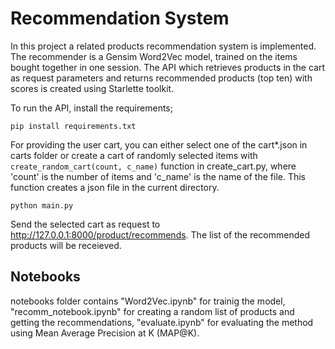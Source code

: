 # Recommendation System

In this project a related products recommendation system is implemented.
The recommender is a Gensim Word2Vec model, trained on the items bought together in one session. 
The API which retrieves products in the cart as request parameters and returns recommended products (top ten) with scores is created using Starlette toolkit.

To run the API, install the requirements;

```
pip install requirements.txt
```
For providing the user cart, you can either select one of the cart*.json in carts folder or create a cart of randomly selected items with ```create_random_cart(count, c_name)``` function in create_cart.py, where 'count' is the number of items and 'c_name' is the name of the file. This function creates a json file in the current directory.   

```
python main.py
```

Send the selected cart as request to http://127.0.0.1:8000/product/recommends. The list of the recommended products will be receieved.

  
## Notebooks

notebooks folder contains "Word2Vec.ipynb" for trainig the model, "recomm_notebook.ipynb" for creating a random list of products and getting the recommendations, "evaluate.ipynb" for evaluating the method
using Mean Average Precision at K (MAP@K).
